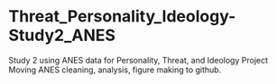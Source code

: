 # Threat_Personality_Ideology-Study2_ANES
Study 2 using ANES data for Personality, Threat, and Ideology Project 
Moving ANES cleaning, analysis, figure making to github. 
